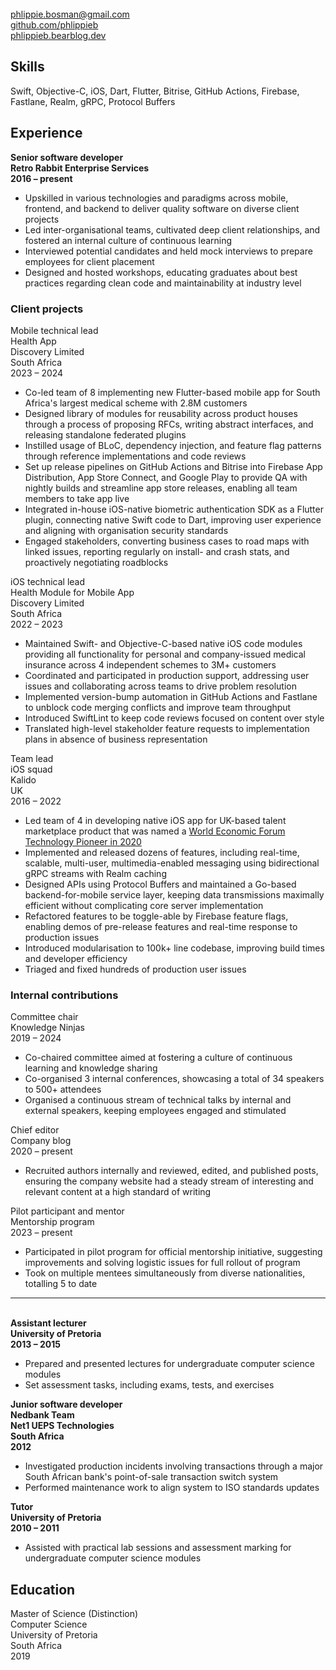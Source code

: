 <!-- NOTE: Title will be added by pandoc -->
<!-- # Phlippie Bosman -->

<br/>
<div class="table"><div class="row">
  <div class="col"><a href="mailto:phlippie.bosman@gmail.com">phlippie.bosman@gmail.com</a></div>
  <div class="col"><a href="https://github.com/phlippieb">github.com/phlippieb</a></div>
  <div class="col"><a href="https://phlippieb.bearblog.dev">phlippieb.bearblog.dev</a></div>
</div></div>

## Skills

Swift, Objective-C, iOS, Dart, Flutter, Bitrise, GitHub Actions, Firebase, Fastlane, Realm, gRPC, Protocol Buffers

## Experience

<div class="table"><div class="row">
  <div class="col"><b>Senior software developer</b></div>
  <div class="col"><b>Retro Rabbit Enterprise Services</b></div>
  <div class="col"><b>2016 – present</b></div>
</div></div>
    
- Upskilled in various technologies and paradigms across mobile, frontend, and backend to deliver quality software on diverse client projects
- Led inter-organisational teams, cultivated deep client relationships, and fostered an internal culture of continuous learning
- Interviewed potential candidates and held mock interviews to prepare employees for client placement
- Designed and hosted workshops, educating graduates about best practices regarding clean code and maintainability at industry level

### Client projects

<div class="table"><div class="row">
  <div class="col">
    Mobile technical lead <br/>
    Health App
  </div>
  <div class="col">
    Discovery Limited <br/>
    South Africa
  </div>
  <div class="col">
    2023 – 2024
  </div>
</div></div>

- Co-led team of 8 implementing new Flutter-based mobile app for South Africa's largest medical scheme with 2.8M customers
- Designed library of modules for reusability across product houses through a process of proposing RFCs, writing abstract interfaces, and releasing standalone federated plugins
- Instilled usage of BLoC, dependency injection, and feature flag patterns through reference implementations and code reviews
- Set up release pipelines on GitHub Actions and Bitrise into Firebase App Distribution, App Store Connect, and Google Play to provide QA with nightly builds and streamline app store releases, enabling all team members to take app live
- Integrated in-house iOS-native biometric authentication SDK as a Flutter plugin, connecting native Swift code to Dart, improving user experience and aligning with organisation security standards <!--NOTE: Change organisation to organization if applying in US-->
- Engaged stakeholders, converting business cases to road maps with linked issues, reporting regularly on install- and crash stats, and proactively negotiating roadblocks

<div class="table"><div class="row">
  <div class="col">
    iOS technical lead <br/>
    Health Module for Mobile App
  </div>
  <div class="col">
    Discovery Limited <br/>
    South Africa
  </div>
  <div class="col">
    2022 – 2023
  </div>
</div></div>

- Maintained Swift- and Objective-C-based native iOS code modules providing all functionality for personal and company-issued medical insurance across 4 independent schemes to 3M+ customers
- Coordinated and participated in production support, addressing user issues and collaborating across teams to drive problem resolution
- Implemented version-bump automation in GitHub Actions and Fastlane to unblock code merging conflicts and improve team throughput
- Introduced SwiftLint to keep code reviews focused on content over style
- Translated high-level stakeholder feature requests to implementation plans in absence of business representation

<div class="table"><div class="row">
  <div class="col">
    Team lead <br/>
    iOS squad
  </div>
  <div class="col">
    Kalido <br/>
    UK
  </div>
  <div class="col">
    2016 – 2022
  </div>
</div></div>

- Led team of 4 in developing native iOS app for UK-based talent marketplace product that was named a [World Economic Forum Technology Pioneer in 2020](https://widgets.weforum.org/techpioneers-2020/kalido/)
- Implemented and released dozens of features, including real-time, scalable, multi-user, multimedia-enabled messaging using bidirectional gRPC streams with Realm caching
- Designed APIs using Protocol Buffers and maintained a Go-based backend-for-mobile service layer, keeping data transmissions maximally efficient without complicating core server implementation
- Refactored features to be toggle-able by Firebase feature flags, enabling demos of pre-release features and real-time response to production issues
- Introduced modularisation to 100k+ line codebase, improving build times and developer efficiency <!--NOTE: Change modularisation to modularization if applying in US-->
- Triaged and fixed hundreds of production user issues

### Internal contributions

<div class="table"><div class="row">
  <div class="col">Committee chair</div>
  <div class="col">Knowledge Ninjas</div>
  <div class="col">2019 – 2024</div>
</div></div>

- Co-chaired committee aimed at fostering a culture of continuous learning and knowledge sharing
- Co-organised 3 internal conferences, showcasing a total of 34 speakers to 500+ attendees <!--NOTE: Change organised to organized if applying in US-->
- Organised a continuous stream of technical talks by internal and external speakers, keeping employees engaged and stimulated <!--NOTE: Change organised to organized if applying in US-->

<div class="table"><div class="row">
  <div class="col">Chief editor</div>
  <div class="col">Company blog</div>
  <div class="col">2020 – present</div>
</div></div>

- Recruited authors internally and reviewed, edited, and published posts, ensuring the company website had a steady stream of interesting and relevant content at a high standard of writing

<div class="table"><div class="row">
  <div class="col">Pilot participant and mentor</div>
  <div class="col">Mentorship program</div>
  <div class="col">2023 – present</div>
</div></div>

- Participated in pilot program for official mentorship initiative, suggesting improvements and solving logistic issues for full rollout of program
- Took on multiple mentees simultaneously from diverse nationalities, totalling 5 to date

---------

<br/>

<div class="table"><div class="row">
  <div class="col"><b>Assistant lecturer</b></div>
  <div class="col"><b>University of Pretoria</b></div>
  <div class="col"><b>2013 – 2015</b></div>
</div></div>

- Prepared and presented lectures for undergraduate computer science modules
- Set assessment tasks, including exams, tests, and exercises

<div class="table"><div class="row">
  <div class="col">
    <b>Junior software developer <br/>
    Nedbank Team</b>
  </div>
  <div class="col">
    <b>Net1 UEPS Technologies<br/>
    South Africa</b>
  </div>
  <div class="col">
    <b>2012</b>
  </div>
</div></div>

- Investigated production incidents involving transactions through a major South African bank's point-of-sale transaction switch system
- Performed maintenance work to align system to ISO standards updates

<div class="table"><div class="row">
  <div class="col"><b>Tutor</b></div>
  <div class="col"><b>University of Pretoria</b></div>
  <div class="col"><b>2010 – 2011</b></div>
</div></div>

- Assisted with practical lab sessions and assessment marking for undergraduate computer science modules

## Education

<div class="table"><div class="row">
  <div class="col">
    Master of Science (Distinction)<br/>
    Computer Science
  </div>
  <div class="col">
    University of Pretoria<br/>
    South Africa
  </div>
  <div class="col">
    2019
  </div>
</div></div>

